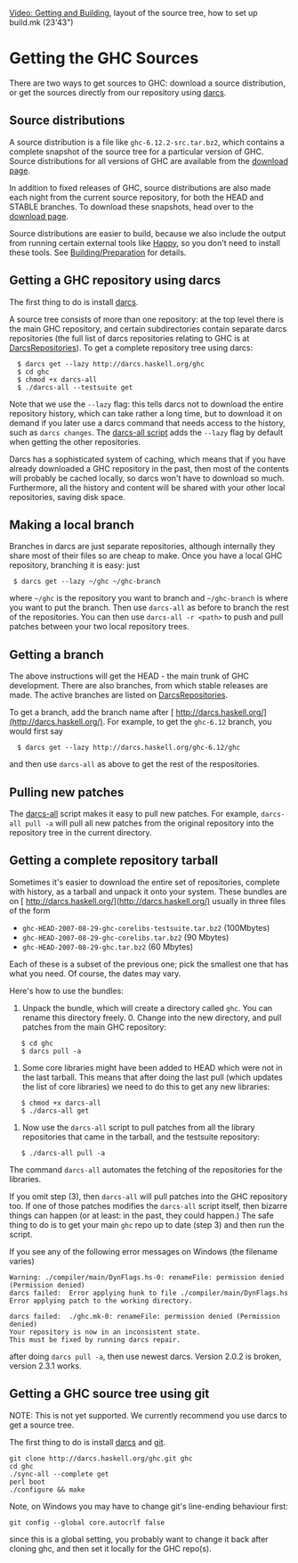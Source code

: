 [ Video: Getting and Building](http://video.google.com/videoplay?docid=7166458546326012899), layout of the source tree, how to set up build.mk (23'43")

# Getting the GHC Sources


There are two ways to get sources to GHC: download a source distribution, or get the sources directly from our repository using [ darcs](http://darcs.net/).

## Source distributions


A source distribution is a file like `ghc-6.12.2-src.tar.bz2`, which contains a complete snapshot of the source tree for a particular version of GHC.  Source distributions for all versions of GHC are available from the [download page](http://www.haskell.org/ghc/download.html).


In addition to fixed releases of GHC, source distributions are also made each night from the current source repository, for both the HEAD and STABLE branches.  To download these snapshots, head over to the [download page](http://www.haskell.org/ghc/download.html).


Source distributions are easier to build, because we also include the output from running certain external tools like [ Happy](http://haskell.org/happy), so you don't need to install these tools.  See [Building/Preparation](building/preparation) for details.

## Getting a GHC repository using darcs


The first thing to do is install [ darcs](http://darcs.net/).


A source tree consists of more than one repository: at the top level there is the main GHC repository, and certain subdirectories contain separate darcs repositories (the full list of darcs repositories relating to GHC is at [DarcsRepositories](darcs-repositories)).  To get a complete repository tree using darcs:

```wiki
  $ darcs get --lazy http://darcs.haskell.org/ghc
  $ cd ghc
  $ chmod +x darcs-all
  $ ./darcs-all --testsuite get
```


Note that we use the `--lazy` flag: this tells darcs not to download the entire repository history, which can take rather a long time, but to download it on demand if you later use a darcs command that needs access to the history, such as `darcs changes`.  The [darcs-all script](building/darcs-all) adds the `--lazy` flag by default when getting the other repositories.


Darcs has a sophisticated system of caching, which means that if you have already downloaded a GHC repository in the past, then most of the contents will probably be cached locally, so darcs won't have to download so much.  Furthermore, all the history and content will be shared with your other local repositories, saving disk space.

## Making a local branch


Branches in darcs are just separate repositories, although internally they share most of their files so are cheap to make.  Once you have a local GHC repository, branching it is easy: just

```wiki
 $ darcs get --lazy ~/ghc ~/ghc-branch
```


where `~/ghc` is the repository you want to branch and `~/ghc-branch` is where you want to put the branch.  Then use `darcs-all` as before to branch the rest of the repositories.  You can then use `darcs-all -r <path>` to push and pull patches between your two local repository trees.

## Getting a branch


The above instructions will get the HEAD - the main trunk of GHC development.  There are also branches, from which stable releases are made.  The active branches are listed on [DarcsRepositories](darcs-repositories).


To get a branch, add the branch name after [ http://darcs.haskell.org/](http://darcs.haskell.org/).  For example, to get the `ghc-6.12` branch, you would first say 

```wiki
  $ darcs get --lazy http://darcs.haskell.org/ghc-6.12/ghc
```


and then use `darcs-all` as above to get the rest of the respositories.

## Pulling new patches


The [darcs-all](building/darcs-all) script makes it easy to pull new patches.  For example, `darcs-all pull -a` will pull all new patches from the original repository into the repository tree in the current directory.

## Getting a complete repository tarball


Sometimes it's easier to download the entire set of repositories, complete with history, as a tarball and unpack it onto your system.  These bundles are on [ http://darcs.haskell.org/](http://darcs.haskell.org/) usually in three files of the form 

- `ghc-HEAD-2007-08-29-ghc-corelibs-testsuite.tar.bz2` (100Mbytes)
- `ghc-HEAD-2007-08-29-ghc-corelibs.tar.bz2` (90 Mbytes)
- `ghc-HEAD-2007-08-29-ghc.tar.bz2` (60 Mbytes)


Each of these is a subset of the previous one; pick the smallest one that has what you need.  Of course, the dates may vary.  


Here's how to use the bundles:

1. Unpack the bundle, which will create a directory called `ghc`.  You can rename this directory freely. 0. Change into the new directory, and pull patches from the main GHC repository:

  ```wiki
     $ cd ghc
     $ darcs pull -a
  ```
1. Some core libraries might have been added to HEAD which were not in the last tarball. This means that after doing the last pull (which updates the list of core libraries) we need to do this to get any new libraries:

  ```wiki
     $ chmod +x darcs-all
     $ ./darcs-all get
  ```
1. Now use the `darcs-all` script to pull patches from all the library repositories that came in the tarball, and the testsuite repository:

  ```wiki
     $ ./darcs-all pull -a
  ```

  The command `darcs-all` automates the fetching of the repositories for the libraries.


If you omit step (3), then `darcs-all` will pull patches into the GHC repository too. If one of those patches modifies the `darcs-all` script itself, then bizarre things can happen (or at least: in the past, they could happen.) The safe thing to do is to get your main `ghc` repo up to date (step 3) and then run the script.


If you see any of the following error messages on Windows (the filename varies)

```wiki
Warning: ./compiler/main/DynFlags.hs-0: renameFile: permission denied (Permission denied)
darcs failed:  Error applying hunk to file ./compiler/main/DynFlags.hs
Error applying patch to the working directory.
```

```wiki
darcs failed:  ./ghc.mk-0: renameFile: permission denied (Permission denied)
Your repository is now in an inconsistent state.
This must be fixed by running darcs repair.
```


after doing `darcs pull -a`, then use newest darcs. Version 2.0.2 is broken, version 2.3.1 works.

## Getting a GHC source tree using git


NOTE: This is not yet supported. We currently recommend you use darcs to get a source tree.


The first thing to do is install [ darcs](http://darcs.net/) and [ git](http://git.or.cz/).

```wiki
git clone http://darcs.haskell.org/ghc.git ghc
cd ghc
./sync-all --complete get
perl boot
./configure && make
```


Note, on Windows you may have to change git's line-ending behaviour first:

```wiki
git config --global core.autocrlf false
```


since this is a global setting, you probably want to change it back after cloning ghc, and then set it locally for the GHC repo(s).
